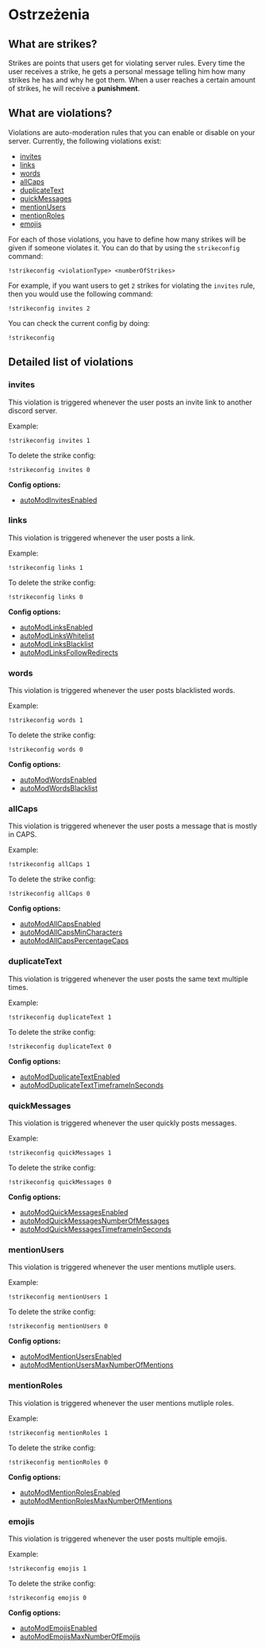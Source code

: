 # Ostrzeżenia

## What are strikes?

Strikes are points that users get for violating server rules. Every time the user receives a strike, he gets a personal message telling him how many strikes he has and why he got them. When a user reaches a certain amount of strikes, he will receive a **punishment**.

## What are violations?

Violations are auto-moderation rules that you can enable or disable on your server. Currently, the following violations exist:

- [invites](strikes.md#invites)
- [links](strikes.md#links)
- [words](strikes.md#words)
- [allCaps](strikes.md#allcaps)
- [duplicateText](strikes.md#duplicatetext)
- [quickMessages](strikes.md#quickmessages)
- [mentionUsers](strikes.md#mentionusers)
- [mentionRoles](strikes.md#mentionroles)
- [emojis](strikes.md#emojis)

For each of those violations, you have to define how many strikes will be given if someone violates it. You can do that by using the `strikeconfig` command:

```text
!strikeconfig <violationType> <numberOfStrikes>
```

For example, if you want users to get `2` strikes for violating the `invites` rule, then you would use the following command:

```text
!strikeconfig invites 2
```

You can check the current config by doing:

```text
!strikeconfig
```

## Detailed list of violations

### invites

This violation is triggered whenever the user posts an invite link to another discord server.

Example:

`!strikeconfig invites 1`

To delete the strike config:

`!strikeconfig invites 0`

**Config options:**

- [autoModInvitesEnabled](../../reference/settings?id=enabled-2)

### links

This violation is triggered whenever the user posts a link.

Example:

`!strikeconfig links 1`

To delete the strike config:

`!strikeconfig links 0`

**Config options:**

- [autoModLinksEnabled](../../reference/settings?id=enabled-3)
- [autoModLinksWhitelist](../../reference/settings?id=whitelist)
- [autoModLinksBlacklist](../../reference/settings?id=blacklist)
- [autoModLinksFollowRedirects](../../reference/settings?id=follow-redirects)

### words

This violation is triggered whenever the user posts blacklisted words.

Example:

`!strikeconfig words 1`

To delete the strike config:

`!strikeconfig words 0`

**Config options:**

- [autoModWordsEnabled](../../reference/settings?id=enabled-4)
- [autoModWordsBlacklist](../../reference/settings?id=blacklist-1)

### allCaps

This violation is triggered whenever the user posts a message that is mostly in CAPS.

Example:

`!strikeconfig allCaps 1`

To delete the strike config:

`!strikeconfig allCaps 0`

**Config options:**

- [autoModAllCapsEnabled](../../reference/settings?id=enabled-5)
- [autoModAllCapsMinCharacters](../../reference/settings?id=min-characters)
- [autoModAllCapsPercentageCaps](../../reference/settings?id=percentage-caps)

### duplicateText

This violation is triggered whenever the user posts the same text multiple times.

Example:

`!strikeconfig duplicateText 1`

To delete the strike config:

`!strikeconfig duplicateText 0`

**Config options:**

- [autoModDuplicateTextEnabled](../../reference/settings?id=enabled-6)
- [autoModDuplicateTextTimeframeInSeconds](../../reference/settings?id=timeframe-in-seconds)

### quickMessages

This violation is triggered whenever the user quickly posts messages.

Example:

`!strikeconfig quickMessages 1`

To delete the strike config:

`!strikeconfig quickMessages 0`

**Config options:**

- [autoModQuickMessagesEnabled](../../reference/settings?id=enabled-7)
- [autoModQuickMessagesNumberOfMessages](../../reference/settings?id=-of-messages)
- [autoModQuickMessagesTimeframeInSeconds](../../reference/settings?id=timeframe-in-seconds-1)

### mentionUsers

This violation is triggered whenever the user mentions mutliple users.

Example:

`!strikeconfig mentionUsers 1`

To delete the strike config:

`!strikeconfig mentionUsers 0`

**Config options:**

- [autoModMentionUsersEnabled](../../reference/settings?id=enabled-8)
- [autoModMentionUsersMaxNumberOfMentions](../../reference/settings?id=max-of-mentions)

### mentionRoles

This violation is triggered whenever the user mentions mutliple roles.

Example:

`!strikeconfig mentionRoles 1`

To delete the strike config:

`!strikeconfig mentionRoles 0`

**Config options:**

- [autoModMentionRolesEnabled](../../reference/settings?id=enabled-9)
- [autoModMentionRolesMaxNumberOfMentions](../../reference/settings?id=max-of-mentions-1)

### emojis

This violation is triggered whenever the user posts multiple emojis.

Example:

`!strikeconfig emojis 1`

To delete the strike config:

`!strikeconfig emojis 0`

**Config options:**

- [autoModEmojisEnabled](../../reference/settings?id=enabled-10)
- [autoModEmojisMaxNumberOfEmojis](../../reference/settings?id=max-of-emojis)
